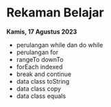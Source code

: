 # Rekaman Belajar

**Kamis, 17 Agustus 2023**
- perulangan while dan do while
- perulangan for
- rangeTo downTo
- forEach indexed
- break and continue
- data class toString
- data class copy
- data class equals
